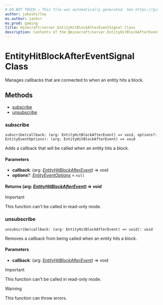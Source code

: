 ```yaml
---
# DO NOT TOUCH — This file was automatically generated. See https://github.com/mojang/minecraftapidocsgenerator to modify descriptions, examples, etc.
author: jakeshirley
ms.author: jashir
ms.prod: gaming
title: minecraft/server.EntityHitBlockAfterEventSignal Class
description: Contents of the @minecraft/server.EntityHitBlockAfterEventSignal class.
---
```

# EntityHitBlockAfterEventSignal Class

Manages callbacks that are connected to when an entity hits a block.

## Methods
- [subscribe](#subscribe)
- [unsubscribe](#unsubscribe)

### **subscribe**
`
subscribe(callback: (arg: EntityHitBlockAfterEvent) => void, options?: EntityEventOptions): (arg: EntityHitBlockAfterEvent) => void
`

Adds a callback that will be called when an entity hits a block.

#### **Parameters**
- **callback**: (arg: [*EntityHitBlockAfterEvent*](EntityHitBlockAfterEvent.md)) => *void*
- **options**?: [*EntityEventOptions*](EntityEventOptions.md) = `null`

#### **Returns** (arg: [*EntityHitBlockAfterEvent*](EntityHitBlockAfterEvent.md)) => *void*

> [!IMPORTANT]
> This function can't be called in read-only mode.

### **unsubscribe**
`
unsubscribe(callback: (arg: EntityHitBlockAfterEvent) => void): void
`

Removes a callback from being called when an entity hits a block.

#### **Parameters**
- **callback**: (arg: [*EntityHitBlockAfterEvent*](EntityHitBlockAfterEvent.md)) => *void*

> [!IMPORTANT]
> This function can't be called in read-only mode.

> [!WARNING]
> This function can throw errors.
